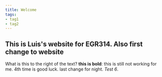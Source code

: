 ```yaml
---
title: Welcome
tags:
- tag1
- tag2
---
```


## This is Luis's website for EGR314. Also first change to website

What is this to the right of the text? **this is bold**: this is still not working for me. 4th time is good luck. last change for night. *Test 6*.
